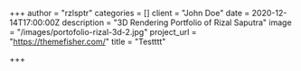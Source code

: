 +++
author = "rzlsptr"
categories = []
client = "John Doe"
date = 2020-12-14T17:00:00Z
description = "3D Rendering Portfolio of Rizal Saputra"
image = "/images/portofolio-rizal-3d-2.jpg"
project_url = "https://themefisher.com/"
title = "Testttt"

+++
